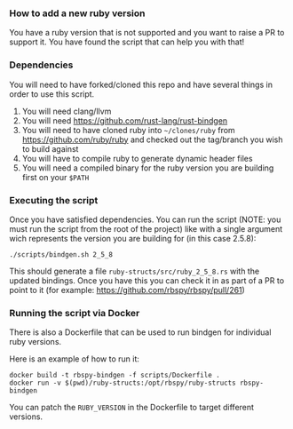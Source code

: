 ### How to add a new ruby version

You have a ruby version that is not supported and you want to raise a PR to support it. You have found the script that can help you with that!

### Dependencies

You will need to have forked/cloned this repo and have several things in order to use this script.

1. You will need clang/llvm
2. You will need https://github.com/rust-lang/rust-bindgen
3. You will need to have cloned ruby into `~/clones/ruby` from https://github.com/ruby/ruby and checked out the tag/branch you wish to build against
4. You will have to compile ruby to generate dynamic header files
5. You will need a compiled binary for the ruby version you are building first on your `$PATH`

### Executing the script

Once you have satisfied dependencies. You can run the script (NOTE: you must run the script from the root of the project) like with a single argument wich represents the version you are building for (in this case 2.5.8):

```
./scripts/bindgen.sh 2_5_8
```

This should generate a file `ruby-structs/src/ruby_2_5_8.rs` with the updated bindings. Once you have this you can check it in as part of a PR to point to it (for example: https://github.com/rbspy/rbspy/pull/261)

### Running the script via Docker

There is also a Dockerfile that can be used to run bindgen for individual ruby versions.

Here is an example of how to run it:

```
docker build -t rbspy-bindgen -f scripts/Dockerfile .
docker run -v $(pwd)/ruby-structs:/opt/rbspy/ruby-structs rbspy-bindgen
```

You can patch the `RUBY_VERSION` in the Dockerfile to target different versions.
